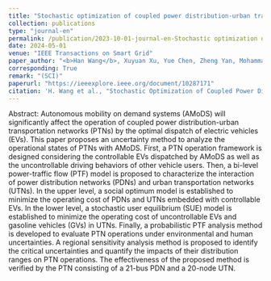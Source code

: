```yaml
---
title: "Stochastic optimization of coupled power distribution-urban transportation network operations with autonomous mobility on demand systems"
collection: publications
type: "journal-en"
permalink: /publication/2023-10-01-journal-en-Stochastic optimization of coupled power distribution-urban transportation network operations with autonomous mobility on demand systems
date: 2024-05-01
venue: "IEEE Transactions on Smart Grid"
paper_author: "<b>Han Wang</b>, Xuyuan Xu, Yue Chen, Zheng Yan, Mohammad Shahidehpour, Jiaqi Li, Shaolun Xu."
corresponding: True
remark: "(SCI)"
paperurl: "https://ieeexplore.ieee.org/document/10287171"
citation: 'H. Wang et al., "Stochastic Optimization of Coupled Power Distribution-Urban Transportation Network Operations With Autonomous Mobility on Demand Systems," in IEEE Transactions on Smart Grid, vol. 15, no. 3, pp. 3040-3053, May 2024.'
---
```


Abstract:
Autonomous mobility on demand systems (AMoDS) will significantly affect the operation of coupled power distribution-urban transportation networks (PTNs) by the optimal dispatch of electric vehicles (EVs). This paper proposes an uncertainty method to analyze the operational states of PTNs with AMoDS. First, a PTN operation framework is designed considering the controllable EVs dispatched by AMoDS as well as the uncontrollable driving behaviors of other vehicle users. Then, a bi-level power-traffic flow (PTF) model is proposed to characterize the interaction of power distribution networks (PDNs) and urban transportation networks (UTNs). In the upper level, a social optimum model is established to minimize the operating cost of PDNs and UTNs embedded with controllable EVs. In the lower level, a stochastic user equilibrium (SUE) model is established to minimize the operating cost of uncontrollable EVs and gasoline vehicles (GVs) in UTNs. Finally, a probabilistic PTF analysis method is developed to evaluate PTN operations under environmental and human uncertainties. A regional sensitivity analysis method is proposed to identify the critical uncertainties and quantify the impacts of their distribution ranges on PTN operations. The effectiveness of the proposed method is verified by the PTN consisting of a 21-bus PDN and a 20-node UTN.
